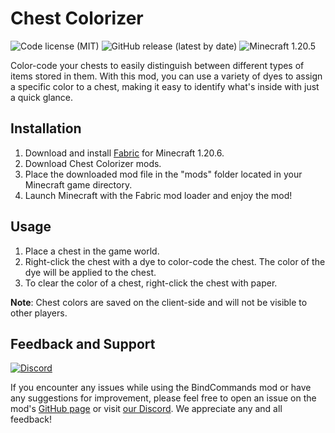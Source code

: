 # Chest Colorizer

![Code license (MIT)](https://img.shields.io/github/license/devs-immortal/chest-colorizer)
![GitHub release (latest by date)](https://img.shields.io/github/v/release/devs-immortal/chest-colorizer)
![Minecraft 1.20.5](https://img.shields.io/badge/Minecraft-1.20.6-yellowgreen)

Color-code your chests to easily distinguish between different types of items stored in them. 
With this mod, you can use a variety of dyes to assign a specific color to a chest,
making it easy to identify what's inside with just a quick glance.

## Installation

1. Download and install [Fabric](https://fabricmc.net/use/installer/) for Minecraft 1.20.6.
2. Download Chest Colorizer mods.
3. Place the downloaded mod file in the "mods" folder located in your Minecraft game directory.
4. Launch Minecraft with the Fabric mod loader and enjoy the mod!

## Usage

1. Place a chest in the game world.
2. Right-click the chest with a dye to color-code the chest. The color of the dye will be applied to the chest.
3. To clear the color of a chest, right-click the chest with paper.

**Note**: Chest colors are saved on the client-side and will not be visible to other players.

## Feedback and Support

[![Discord](https://img.shields.io/discord/770691727568404521.svg?logoColor=FFFFFF&logo=discord&color=7289DA)](https://discord.com/invite/wmMa47n)

If you encounter any issues while using the BindCommands mod or have any suggestions for improvement,
please feel free to open an issue on the mod's [GitHub page](https://github.com/devs-immortal/chest-colorizer/issues) or visit [our Discord](https://discord.com/invite/wmMa47n). We appreciate any and all feedback!